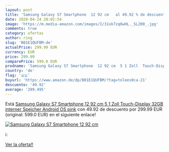 ```yaml
---
layout: post
title: 'Samsung Galaxy S7 Smartphone  12 92 cm   al 49.92 % de descuento'
date: 2020-04-24 20:02:54
image: 'https://m.media-amazon.com/images/I/31xk7zq6wHL._SL200_.jpg'
comments: true
category: ofertas
author: ring
slug: 'B01E1QUFBM-de'
actualPrice: 299.99 EUR
currency: EUR
price: 299.99
comparePrice: 599.0 EUR
prodname: 'Samsung Galaxy S7 Smartphone  12 92 cm  5 1 Zoll  Touch-Display  32GB interner Speicher  Android OS  pink'
country: 'de'
flag: '🇩🇪'
buyurl: 'https://www.amazon.de/dp/B01E1QUFBM/?tag=tolees0ca-21'
descuento: '49.92'
average: '289.495'
---
```


Está [Samsung Galaxy S7 Smartphone  12 92 cm  5 1 Zoll  Touch-Display  32GB interner Speicher  Android OS  pink](https://www.amazon.de/dp/B01E1QUFBM/?tag=tolees0ca-21) con 49.92 de descuento por 299.99 EUR (original: 599.0 EUR) en el siguiente enlace!

[![Samsung Galaxy S7 Smartphone  12 92 cm  ](https://m.media-amazon.com/images/I/31xk7zq6wHL._SL200_.jpg)](https://www.amazon.de/dp/B01E1QUFBM/?tag=tolees0ca-21)

ℹ️:


[Ver la oferta!!](https://www.amazon.de/dp/B01E1QUFBM/?tag=tolees0ca-21)
